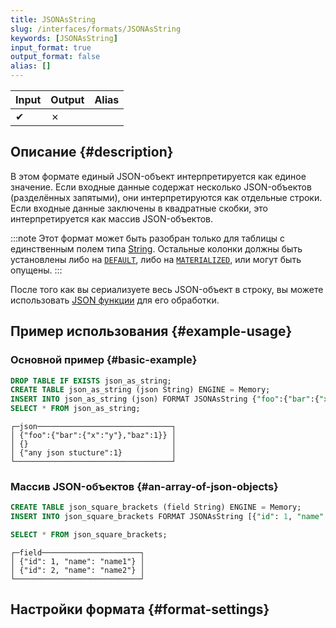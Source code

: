 ```yaml
---
title: JSONAsString
slug: /interfaces/formats/JSONAsString
keywords: [JSONAsString]
input_format: true
output_format: false
alias: []
---
```


| Input | Output  | Alias |
|-------|---------|-------|
| ✔     | ✗       |       |


## Описание {#description}

В этом формате единый JSON-объект интерпретируется как единое значение. 
Если входные данные содержат несколько JSON-объектов (разделённых запятыми), они интерпретируются как отдельные строки. 
Если входные данные заключены в квадратные скобки, это интерпретируется как массив JSON-объектов.

:::note
Этот формат может быть разобран только для таблицы с единственным полем типа [String](/sql-reference/data-types/string.md). 
Остальные колонки должны быть установлены либо на [`DEFAULT`](/sql-reference/statements/create/table.md/#default), либо на [`MATERIALIZED`](/sql-reference/statements/create/view#materialized-view), 
или могут быть опущены. 
:::

После того как вы сериализуете весь JSON-объект в строку, вы можете использовать [JSON функции](/sql-reference/functions/json-functions.md) для его обработки.

## Пример использования {#example-usage}

### Основной пример {#basic-example}

```sql title="Запрос"
DROP TABLE IF EXISTS json_as_string;
CREATE TABLE json_as_string (json String) ENGINE = Memory;
INSERT INTO json_as_string (json) FORMAT JSONAsString {"foo":{"bar":{"x":"y"},"baz":1}},{},{"any json stucture":1}
SELECT * FROM json_as_string;
```

```response title="Ответ"
┌─json──────────────────────────────┐
│ {"foo":{"bar":{"x":"y"},"baz":1}} │
│ {}                                │
│ {"any json stucture":1}           │
└───────────────────────────────────┘
```

### Массив JSON-объектов {#an-array-of-json-objects}

```sql title="Запрос"
CREATE TABLE json_square_brackets (field String) ENGINE = Memory;
INSERT INTO json_square_brackets FORMAT JSONAsString [{"id": 1, "name": "name1"}, {"id": 2, "name": "name2"}];

SELECT * FROM json_square_brackets;
```

```response title="Ответ"
┌─field──────────────────────┐
│ {"id": 1, "name": "name1"} │
│ {"id": 2, "name": "name2"} │
└────────────────────────────┘
```

## Настройки формата {#format-settings}
